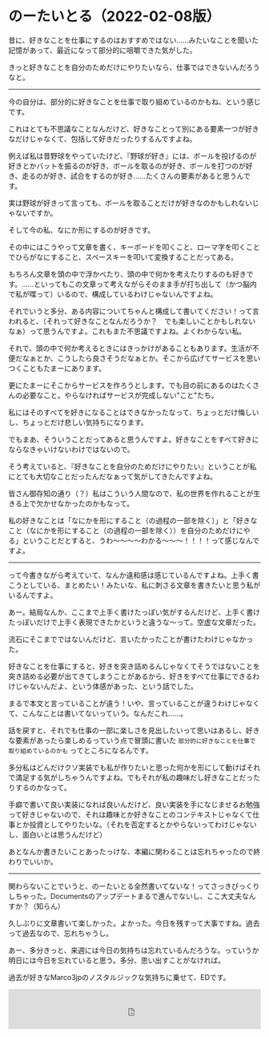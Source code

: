 # のーたいとる（2022-02-08版）

昔に、好きなことを仕事にするのはおすすめではない……みたいなことを聞いた記憶があって、最近になって部分的に咀嚼できた気がした。

きっと好きなことを自分のためだけにやりたいなら、仕事ではできないんだろうなと。

---

今の自分は、部分的に好きなことを仕事で取り組めているのかもね、という感じです。

これはとても不思議なことなんだけど、好きなことって別にある要素一つが好きなだけじゃなくて、包括して好きだったりするんですよね。

例えば私は昔野球をやっていたけど、『野球が好き』には、ボールを投げるのが好きとかバットを振るのが好き、ボールを取るのが好き、ボールを打つのが好き、走るのが好き、試合をするのが好き……たくさんの要素があると思うんです。

実は野球が好きって言っても、ボールを取ることだけが好きなのかもしれないじゃないですか。

そして今の私、なにか形にするのが好きです。

その中にはこうやって文章を書く、キーボードを叩くこと、ローマ字を叩くことでひらがなにすること、スペースキーを叩いて変換することだってある。

もちろん文章を頭の中で浮かべたり、頭の中で何かを考えたりするのも好きです。……といってもこの文章って考えながらそのまま手が打ち出して（かつ脳内で私が喋って）いるので、構成しているわけじゃないんですよね。

それでいうと多分、ある内容についてちゃんと構成して書いてください！って言われると、（それって好きなことなんだろうか？　でも楽しいことかもしれないなぁ）って思うんですよ。これもまた不思議ですよね。よくわからない私。

それで、頭の中で何か考えるときにはきっかけがあることもあります。生活が不便だなぁとか、こうしたら良さそうだなぁとか。そこから広げてサービスを思いつくこともたまーにあります。

更にたまーにそこからサービスを作ろうとします。でも目の前にあるのはたくさんの必要なこと。やらなければサービスが完成しない"こと"たち。

私にはそのすべてを好きになることはできなかったなって、ちょっとだけ悔しいし、ちょっとだけ悲しい気持ちになります。

でもまあ、そういうことだってあると思うんですよ。好きなことをすべて好きにならなきゃいけないわけではないので。

そう考えていると、『好きなことを自分のためだけにやりたい』ということが私にとても大切なことだったんだなぁって気がしてきたんですよね。

皆さん御存知の通り（？）私はこういう人間なので、私の世界を作れることが生きる上で欠かせなかったのかもなって。

私の好きなことは「なにかを形にすること（の過程の一部を除く）」と「好きなこと（なにかを形にすること（の過程の一部を除く））を自分のためだけにやる」ということだとすると、うわ～～～～わかる～～～！！！！って感じなんですよ。

---

って今書きながら考えていて、なんか違和感は感じているんですよね。上手く書こうとしている、まとめたい！みたいな、私に刺さる文章を書きたいと思う私がいるんですよ。

あー。結局なんか、ここまで上手く書けたっぽい気がするんだけど、上手く書けたっぽいだけで上手く表現できたかというと違うな～って。空虚な文章だった。

流石にそこまでではないんだけど、言いたかったことが書けたわけじゃなかった。

好きなことを仕事にすると、好きを突き詰めるんじゃなくてそうではないことを突き詰める必要が出てきてしまうことがあるから、好きをすべて仕事にできるわけじゃないんだよ、という体感があった、という話でした。

まるで本文と言っていることが違う！いや、言っていることが違うわけじゃなくて、こんなことは書いてないっていう。なんだこれ……。

話を戻すと、それでも仕事の一部に楽しさを見出したいって思いはあるし、好きな要素があったら楽しめるっていう点で冒頭に書いた `部分的に好きなことを仕事で取り組めているのかも` ってところになるんです。

多分私はどんだけクソ実装でも私が作りたいと思った何かを形にして動けばそれで満足する気がしちゃうんですよね。でもそれが私の趣味だし好きなことだったりするのかなって。

手癖で書いて良い実装になれば良いんだけど、良い実装を手になじませるお勉強って好きじゃないので、それは趣味とか好きなことのコンテキストじゃなくて仕事とか投資としてやりたいな。（それを否定するとかやらないってわけじゃないし、面白いとは思うんだけど）

あとなんか書きたいことあったっけな、本編に関わることは忘れちゃったので終わりでいいか。

---

関わらないことでいうと、のーたいとる全然書いてないな！ってさっきびっくりしちゃった。Documentsのアップデートまるで進んでないし、ここ大丈夫なんすか？（知らん）

久しぶりに文章書いて楽しかった。よかった。今日を残すって大事ですね。過去って過去なので、忘れちゃうし。

あー、多分きっと、来週には今日の気持ちは忘れているんだろうな。っていうか明日には今日を忘れていると思う。多分、思い出すことがなければ。

過去が好きなMarco3jpのノスタルジックな気持ちに乗せて、EDです。

<iframe src="https://open.spotify.com/embed/track/0v7AN8ZSjJJYjs9sjXsws5?utm_source=generator" width="100%" height="80" frameBorder="0" allowfullscreen="" allow="autoplay; clipboard-write; encrypted-media; fullscreen; picture-in-picture"></iframe>
